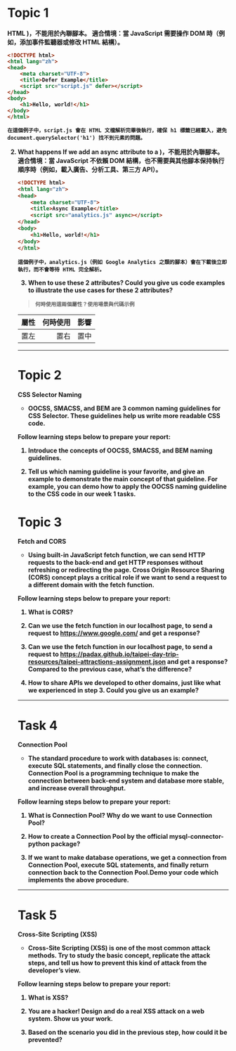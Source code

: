 # Topic 1
**HTML <script> Attributes**

* There are 2 attributes, defer and async, that we can use in <script> tag to change the script loading and executing behavior.
Follow learning steps below to prepare your report:
>`在 HTML 中，<script> 標籤有兩個關鍵屬性：defer 和 async，它們會影響 JavaScript 的加載和執行方式`

1. What happens If we add a defer attribute to a <script> tag?  
>`如果我們在 <script> 標籤中加入 defer 屬性，會發生什麼？`
* 當 script 標籤帶有 defer 屬性時，瀏覽器會先下載該腳本，但等到 HTML 文檔完全解析完畢後才執行。
這樣可以確保 JavaScript 只在 DOM 樹準備好之後執行，不會影響 HTML 解析過程。

**特性：**
- 腳本會被延遲執行，直到 HTML 解析完畢後才運行。
- 多個 defer 腳本會按照它們在 HTML 中的出現順序執行（保證執行順序）。
- 只能用於外部腳本 (<script src="..." defer></script>)，不能用於內聯腳本。
適合情境：當 JavaScript 需要操作 DOM 時（例如，添加事件監聽器或修改 HTML 結構）。

```html
<!DOCTYPE html>
<html lang="zh">
<head>
    <meta charset="UTF-8">
    <title>Defer Example</title>
    <script src="script.js" defer></script>
</head>
<body>
    <h1>Hello, world!</h1>
</body>
</html>
```
`在這個例子中，script.js 會在 HTML 文檔解析完畢後執行，確保 h1 標籤已經載入，避免 document.querySelector('h1') 找不到元素的問題。`

2. What happens If we add an async attribute to a <script> tag?  
>`如果我們在 <script> 標籤中加入 async 屬性，會發生什麼？`
* 當 script 標籤帶有 async 屬性時，瀏覽器會異步下載該腳本，並且在下載完成後立即執行，不會等待 HTML 完全解析。這可能會導致腳本執行順序變得不確定。

**特性：**

- 腳本會與 HTML 解析同步下載，但下載完成後會立即執行（可能會暫停 HTML 解析）。
- 多個 async 腳本的執行順序無法保證，取決於哪個腳本先下載完成。
- 只能用於外部腳本 (<script src="..." async></script>)，不能用於內聯腳本。
適合情境：當 JavaScript 不依賴 DOM 結構，也不需要與其他腳本保持執行順序時（例如，載入廣告、分析工具、第三方 API）。

```html
<!DOCTYPE html>
<html lang="zh">
<head>
    <meta charset="UTF-8">
    <title>Async Example</title>
    <script src="analytics.js" async></script>
</head>
<body>
    <h1>Hello, world!</h1>
</body>
</html>
```
`這個例子中，analytics.js（例如 Google Analytics 之類的腳本）會在下載後立即執行，而不會等待 HTML 完全解析。`  

3. When to use these 2 attributes? Could you give us code examples to illustrate the use cases for these 2 attributes?  
>`何時使用這兩個屬性？使用場景與代碼示例`

| 屬性 | 何時使用 | 影響 |
| :-- | --: |:--:|
| 置左  | 置右 | 置中 |


___

# Topic 2
**CSS Selector Naming**

* OOCSS, SMACSS, and BEM are 3 common naming guidelines for CSS Selector. These
guidelines help us write more readable CSS code.

Follow learning steps below to prepare your report:

1. Introduce the concepts of OOCSS, SMACSS, and BEM naming guidelines.

2. Tell us which naming guideline is your favorite, and give an example to demonstrate the main concept of that guideline. 
For example, you can demo how to apply the OOCSS naming guideline to the CSS code in our week 1 tasks.



# Topic 3
**Fetch and CORS**

* Using built-in JavaScript fetch function, we can send HTTP requests to the back-end and get HTTP responses without refreshing or redirecting the page. Cross Origin Resource Sharing (CORS) concept plays a critical role if we want to send a request to a different domain with the fetch function.

Follow learning steps below to prepare your report:

1. What is CORS?

2. Can we use the fetch function in our localhost page, to send a request to https://www.google.com/ and get a response?

3. Can we use the fetch function in our localhost page, to send a request to https://padax.github.io/taipei-day-trip-resources/taipei-attractions-assignment.json and get a response? Compared to the previous case, what’s the difference?

4. How to share APIs we developed to other domains, just like what we experienced in
step 3. Could you give us an example?

___

# Task 4
**Connection Pool**

* The standard procedure to work with databases is: connect, execute SQL statements, and finally close the connection. Connection Pool is a programming technique to make the connection between back-end system and database more stable, and increase overall throughput.

Follow learning steps below to prepare your report:

1. What is Connection Pool? Why do we want to use Connection Pool?

2. How to create a Connection Pool by the official mysql-connector-python package?

3. If we want to make database operations, we get a connection from Connection Pool, execute SQL statements, and finally return connection back to the Connection Pool.Demo your code which implements the above procedure.
___

# Task 5
**Cross-Site Scripting (XSS)**

* Cross-Site Scripting (XSS) is one of the most common attack methods. Try to study the basic concept, replicate the attack steps, and tell us how to prevent this kind of attack from the developer’s view.

Follow learning steps below to prepare your report:
1. What is XSS?

2. You are a hacker! Design and do a real XSS attack on a web system. Show us your work.

3. Based on the scenario you did in the previous step, how could it be prevented?



